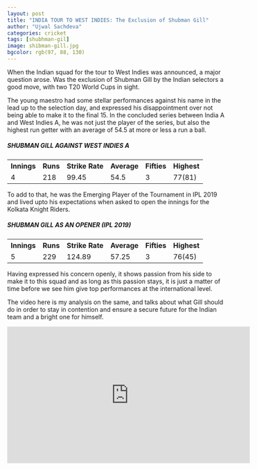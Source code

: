 ```yaml
---
layout: post
title: "INDIA TOUR TO WEST INDIES: The Exclusion of Shubman Gill"
author: "Ujwal Sachdeva"
categories: cricket
tags: [shubhman-gil]
image: shibman-gill.jpg
bgcolor: rgb(97, 88, 130)
---
```


When the Indian squad for the tour to West Indies was announced, a major question arose. Was the exclusion of Shubman Gill by the Indian selectors a good move, with two T20 World Cups in sight. 

The young maestro had some stellar performances against his name in the lead up to the selection day, and expressed his disappointment over not being able to make it to the final 15. In the concluded series between India A and West Indies A, he was not just the player of the series, but also the highest run getter with an average of 54.5 at more or less a run a ball. 

##### SHUBMAN GILL AGAINST WEST INDIES A
<table style="width:100%">
  <tr>
    <th>Innings</th>
    <th>Runs</th> 
    <th>Strike Rate</th>
    <th>Average</th>
    <th>Fifties</th>
    <th>Highest</th>
  </tr>
  <tr>
    <td>4</td>
    <td>218</td> 
    <td>99.45</td>
    <td>54.5</td>
    <td>3</td>
    <td>77(81)</td>
  </tr>
</table>

To add to that, he was the Emerging Player of the Tournament in IPL 2019 and lived upto his expectations when asked to open the innings for the Kolkata Knight Riders. 

##### SHUBMAN GILL AS AN OPENER (IPL 2019)
<table style="width:100%">
  <tr>
    <th>Innings</th>
    <th>Runs</th> 
    <th>Strike Rate</th>
    <th>Average</th>
    <th>Fifties</th>
    <th>Highest</th>
  </tr>
  <tr>
    <td>5</td>
    <td>229</td> 
    <td>124.89</td>
    <td>57.25</td>
    <td>3</td>
    <td>76(45)</td>
  </tr>
</table>

Having expressed his concern openly, it shows passion from his side to make it to this squad and as long as this passion stays, it is just a matter of time before we see him give top performances at the international level.

The video here is my analysis on the same, and talks about what Gill should do in order to stay in contention and ensure a secure future for the Indian team and a bright one for himself. 

<iframe width="560" height="315" src="https://www.youtube.com/embed/m1-vyR_zyxY" frameborder="0" allow="accelerometer; autoplay; encrypted-media; gyroscope; picture-in-picture" allowfullscreen></iframe>